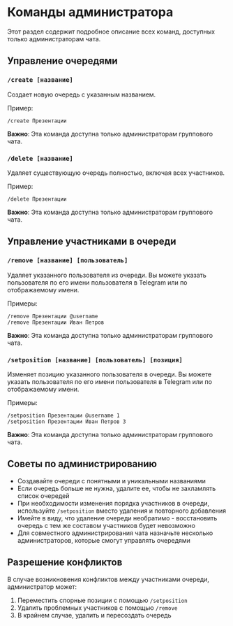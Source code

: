 # Команды администратора

Этот раздел содержит подробное описание всех команд, доступных только администраторам чата.

## Управление очередями

### `/create [название]`

Создает новую очередь с указанным названием. 

Пример:
```
/create Презентации
```

**Важно**: Эта команда доступна только администраторам группового чата.

### `/delete [название]`

Удаляет существующую очередь полностью, включая всех участников.

Пример:
```
/delete Презентации
```

**Важно**: Эта команда доступна только администраторам группового чата.

## Управление участниками в очереди

### `/remove [название] [пользователь]`

Удаляет указанного пользователя из очереди. Вы можете указать пользователя по его имени пользователя в Telegram или по отображаемому имени.

Примеры:
```
/remove Презентации @username
/remove Презентации Иван Петров
```

**Важно**: Эта команда доступна только администраторам группового чата.

### `/setposition [название] [пользователь] [позиция]`

Изменяет позицию указанного пользователя в очереди. Вы можете указать пользователя по его имени пользователя в Telegram или по отображаемому имени.

Примеры:
```
/setposition Презентации @username 1
/setposition Презентации Иван Петров 3
```

**Важно**: Эта команда доступна только администраторам группового чата.

## Советы по администрированию

- Создавайте очереди с понятными и уникальными названиями
- Если очередь больше не нужна, удалите ее, чтобы не захламлять список очередей
- При необходимости изменения порядка участников в очереди, используйте `/setposition` вместо удаления и повторного добавления
- Имейте в виду, что удаление очереди необратимо - восстановить очередь с тем же составом участников будет невозможно
- Для совместного администрирования чата назначьте несколько администраторов, которые смогут управлять очередями

## Разрешение конфликтов

В случае возникновения конфликтов между участниками очереди, администратор может:

1. Переместить спорные позиции с помощью `/setposition`
2. Удалить проблемных участников с помощью `/remove`
3. В крайнем случае, удалить и пересоздать очередь 